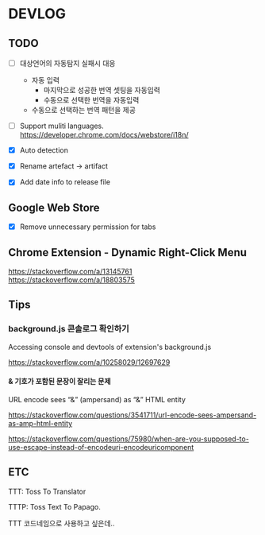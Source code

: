 # DEVLOG

## TODO

- [ ] 대상언어의 자동탐지 실패시 대응
  - 자동 입력
    - 마지막으로 성공한 번역 셋팅을 자동입력
    - 수동으로 선택한 번역을 자동입력
  - 수동으로 선택하는 번역 패턴을 제공

- [ ] Support muliti languages.
  https://developer.chrome.com/docs/webstore/i18n/

- [x] Auto detection
- [x] Rename artefact -> artifact
- [x] Add date info to release file


## Google Web Store

- [x] Remove unnecessary permission for tabs


## Chrome Extension - Dynamic Right-Click Menu

https://stackoverflow.com/a/13145761
https://stackoverflow.com/a/18803575


## Tips

### background.js 콘솔로그 확인하기 

Accessing console and devtools of extension's background.js

https://stackoverflow.com/a/10258029/12697629

#### & 기호가 포함된 문장이 잘리는 문제

URL encode sees “&” (ampersand) as “&amp;” HTML entity

https://stackoverflow.com/questions/3541711/url-encode-sees-ampersand-as-amp-html-entity


https://stackoverflow.com/questions/75980/when-are-you-supposed-to-use-escape-instead-of-encodeuri-encodeuricomponent


## ETC

TTT: Toss To Translator

TTTP: Toss Text To Papago.

TTT 코드네임으로 사용하고 싶은데..
